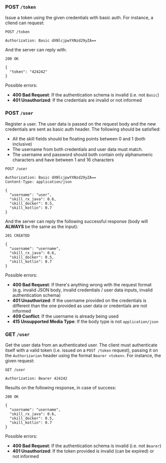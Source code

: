 ### POST `/token`

Issue a token using the given credentials with basic auth. For instance, a cliend can request:

```http
POST /token

Authorization: Basic dXNlcjpwYXNzd29yZA==
```

And the server can reply with:

```http
200 OK

{
  "token": "424242"
}
```

Possible errors:

- **400 Bad Request**: If the authentication schema is invalid (i.e. not `Basic`)
- **401 Unauthorized**: If the credentials are invalid or not informed

### POST `/user`

Register a user. The user data is passed on the request body and the new credentials are sent as basic auth header. The following should be satisfied:

- All the skill fields should be floating points between 0 and 1 (both inclusive)
- The username from both credentials and user data must match.
- The username and password should both contain only alphanumeric characters and have between 1 and 16 characters

```http
POST /user

Authorization: Basic dXNlcjpwYXNzd29yZA==
Content-Type: application/json

{
  "username": "user",
  "skill_rx_java": 0.6,
  "skill_docker": 0.5,
  "skill_kotlin": 0.7
}
```

And the server can reply the following successful response (body will **ALWAYS** be the same as the input):

```http
201 CREATED

{
  "username": "username",
  "skill_rx_java": 0.6,
  "skill_docker": 0.5,
  "skill_kotlin": 0.7
}
```

Possible errors:

- **400 Bad Request**: If there's anything wrong with the request format (e.g. invalid JSON body, invalid credentials / user data inputs, invalid authentication schema)
- **401 Unauthorized**: If the username provided on the credentials is different than the one provided as user data or credentials are not informed
- **409 Conflict**: If the username is already being used
- **415 Unsupported Media Type**: If the body type is not `application/json`

### GET `/user`

Get the user data from an authenticated user. The client must authenticate itself with a valid token (i.e. issued on a `POST /token` request), passing it on the `Authorizarion` header using the format `Bearer <token>`. For instance, the given request:

```http
GET /user

Authorization: Bearer 424242
```

Results on the following response, in case of success:

```http
200 OK

{
  "username": "username",
  "skill_rx_java": 0.6,
  "skill_docker": 0.5,
  "skill_kotlin": 0.7
}
```

Possible errors:

- **400 Bad Request**: If the authentication schema is invalid (i.e. not `Bearer`)
- **401 Unauthorized**: If the token provided is invalid (can be expired) or not informed